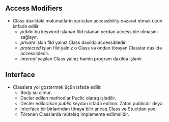 ## Access Modifiers
- Class daxildəki məlumatlarin xaricdən accessibility nəzarət etmək üçün istfadə edilir.
    - _public_ bu keyword işlənən fild istənən yerdən accessible olmasını sağlayır.
    - _private_ işlən fild yalnız Class daxildə accessibledır.
    - _protected_ işlən fild yalnız o Class və ondan törəyən Classlar daxildə accessibledır.
    - _internal_ yazılan Class yalnız həmin program daxildə işlənir.


## Interface
- Classlara yol gostərmək üçün isfadə edilir.
    - Body su olmur.
    - Decler edilen methodlar Puclic olaraq işlədilir.
    - Decler edilərəkən _public_ keydən isfadə edilmir. Zatən publicdir deyə.
    - Interface bir birlərindən törəyə bilir ancaq Class və Stuctdan yox.
    - Törənən Classlarda mütələq Implemente edilməlidir.
    